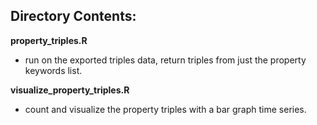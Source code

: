 ## Directory Contents: 

__property_triples.R__
- run on the exported triples data, return triples from just the property keywords list. 

__visualize_property_triples.R__
- count and visualize the property triples with a bar graph time series. 

